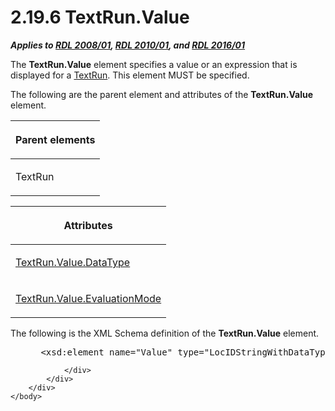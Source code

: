 <html dir="LTR" xmlns:mshelp="http://msdn.microsoft.com/mshelp" xmlns:ddue="http://ddue.schemas.microsoft.com/authoring/2003/5" xmlns:xlink="http://www.w3.org/1999/xlink" xmlns:tool="http://www.microsoft.com/tooltip">
    <head>
        <meta http-equiv="Content-Type" content="text/html; CHARSET=utf-8"></meta>
        <meta name="save" content="history"></meta>
        <title>2.19.6 TextRun.Value</title>
        <xml>
            <mshelp:toctitle title="2.19.6 TextRun.Value"></mshelp:toctitle>
            <mshelp:rltitle title="[MS-RDL]: TextRun.Value"></mshelp:rltitle>
            <mshelp:keyword index="A" term="99982bda-2dd1-4626-b8ef-da888d95f4ff"></mshelp:keyword>
            <mshelp:attr name="DCSext.ContentType" value="open specification"></mshelp:attr>
            <mshelp:attr name="AssetID" value="99982bda-2dd1-4626-b8ef-da888d95f4ff"></mshelp:attr>
            <mshelp:attr name="TopicType" value="kbRef"></mshelp:attr>
            <mshelp:attr name="DCSext.Title" value="[MS-RDL]: TextRun.Value" />
        </xml>
    </head>
    <body>
        <div id="header">
            <h1 class="heading">2.19.6 TextRun.Value</h1>
        </div>
        <div id="mainSection">
            <div id="mainBody">
                <div id="allHistory" class="saveHistory"></div>
                <div id="sectionSection0" class="section" name="collapseableSection">
                    

<p><b><i>Applies to </i></b><a href="1e855f94-4617-47e4-b89e-0856c6cb420f.html"><b><i>RDL 2008/01</i></b></a><b><i>,
</i></b><a href="3428e690-a348-4ec7-8a6a-8efb42d2cdee.html"><b><i>RDL 2010/01</i></b></a><b><i>,
and </i></b><a href="52ce3983-2bfc-4e72-9359-42aaf5fe4509.html"><b><i>RDL 2016/01</i></b></a></p>

<p>The <b>TextRun.Value</b> element specifies a value or an
expression that is displayed for a <a href="90623d67-443b-4480-9869-e03277a6223a.html">TextRun</a>. This element MUST
be specified.</p>

<p>The following are the parent element and attributes of the <b>TextRun.Value</b>
element.</p>

<table>
 <thead>
  <tr>
   <th>
   <p>Parent elements</p>
   </th>
  </tr>
 </thead>
 <tr>
  <td>
  <p>TextRun</p>
  </td>
 </tr>
</table>

<p> </p>

<table>
 <thead>
  <tr>
   <th>
   <p>Attributes</p>
   </th>
  </tr>
 </thead>
 <tr>
  <td>
  <p><a href="3dd0a173-f53a-4ffd-abc7-daef0b0186c7.html">TextRun.Value.DataType</a></p>
  </td>
 </tr>
 <tr>
  <td>
  <p><a href="41e408d6-5fb7-4380-a15b-eb73af686a5e.html">TextRun.Value.EvaluationMode</a></p>
  </td>
 </tr>
</table>

<p>The following is the XML Schema definition of the <b>TextRun.Value</b>
element.</p>

<dl>
<dd>
<div><pre> &lt;xsd:element name=&quot;Value&quot; type=&quot;LocIDStringWithDataTypeAttribute&quot; minOccurs=&quot;1&quot; /&gt;
</pre></div>
</dd></dl>


                </div>
            </div>
        </div>
    </body>
</html>